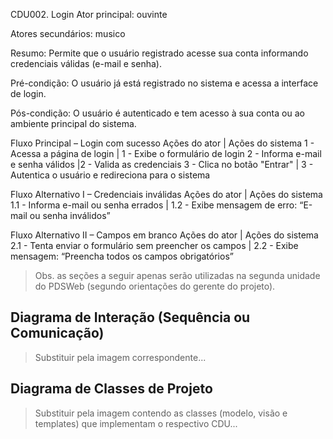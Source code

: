 CDU002. Login
Ator principal: ouvinte 

Atores secundários: musico

Resumo: Permite que o usuário registrado acesse sua conta informando credenciais válidas (e-mail e senha).

Pré-condição:
O usuário já está registrado no sistema e acessa a interface de login.

Pós-condição:
O usuário é autenticado e tem acesso à sua conta ou ao ambiente principal do sistema.

Fluxo Principal – Login com sucesso
Ações do ator	                      | Ações do sistema
1 - Acessa a página de login	      | 1 - Exibe o formulário de login
2 - Informa e-mail e senha válidos	|2 - Valida as credenciais
3 - Clica no botão "Entrar"	        | 3 - Autentica o usuário e redireciona para o sistema

Fluxo Alternativo I – Credenciais inválidas
Ações do ator                         |	Ações do sistema
1.1 - Informa e-mail ou senha errados	| 1.2 - Exibe mensagem de erro: “E-mail ou senha inválidos”


Fluxo Alternativo II – Campos em branco
Ações do ator                                           |	Ações do sistema
2.1 - Tenta enviar o formulário sem preencher os campos	| 2.2 - Exibe mensagem: “Preencha todos os campos obrigatórios”














> Obs. as seções a seguir apenas serão utilizadas na segunda unidade do PDSWeb (segundo orientações do gerente do projeto).

## Diagrama de Interação (Sequência ou Comunicação)

> Substituir pela imagem correspondente...

## Diagrama de Classes de Projeto

> Substituir pela imagem contendo as classes (modelo, visão e templates) que implementam o respectivo CDU...